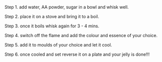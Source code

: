 Step 1. add water, AA powder, sugar in a bowl and whisk well.

Step 2. place it on a stove and bring it to a boil.

Step 3. once it boils whisk again for 3 - 4 mins.

Step 4. switch off the flame and add the colour and essence of your choice.

Step 5. add it to moulds of your choice and let it cool.

Step 6. once cooled and set reverse it on a plate and your jelly is done!!!

